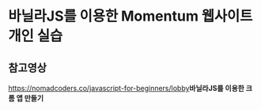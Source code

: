 # 바닐라JS를 이용한 Momentum 웹사이트 개인 실습

## 참고영상
https://nomadcoders.co/javascript-for-beginners/lobby<b>바닐라JS를 이용한 크롬 앱 만들기</b>
